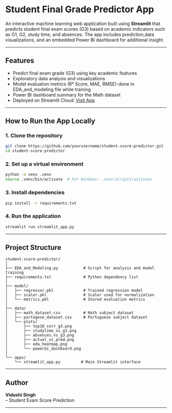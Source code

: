 # Student Final Grade Predictor App

An interactive machine learning web application built using **Streamlit** that predicts student final exam scores (G3) based on academic indicators such as G1, G2, study time, and absences. The app includes prediction,data visualizations, and an embedded Power BI dashboard for additional insight.

---

## Features

- Predict final exam grade (G3) using key academic features
- Exploratory data analysis and visualizations
- Model evaluation metrics (R² Score, MAE, RMSE)-done in EDA_and_modeling file while training
- Power BI dashboard summary for the Math dataset
- Deployed on Streamlit Cloud: [Visit App](https://student-exam-score-prediction-vidushi.streamlit.app/)

---

## How to Run the App Locally

### 1. Clone the repository

```bash
git clone https://github.com/yourusername/student-score-predictor.git
cd student-score-predictor
```

### 2. Set up a virtual environment

```bash
python -m venv .venv
source .venv/bin/activate  # For Windows: .venv\Scripts\activate
```

### 3. Install dependencies

```bash
pip install -r requirements.txt
```

### 4. Run the application

```bash
streamlit run streamlit_app.py
```

---

## Project Structure

```
student-score-predictor/
│
├── EDA_and_Modeling.py           # Script for analysis and model training 
├── requirements.txt              # Python dependency list
│
├── model/
│   ├── regressor.pkl             # Trained regression model
│   ├── scaler.pkl                # Scaler used for normalization
│   └── metrics.pkl               # Stored evaluation metrics
│
├── data/
│   ├── math_dataset.csv          # Math subject dataset
│   ├── portugese_dataset.csv     # Portuguese subject dataset
│   └── plots/
│       ├── top10_corr_g3.png
│       ├── studytime_vs_g3.png
│       ├── absences_vs_g3.png
│       ├── actual_vs_pred.png
│       ├── eda_heatmap.png
│       └── powerbi_dashboard.png
│
└── apps/
    └── streamlit_app.py         # Main Streamlit interface
```



---

## Author

**Vidushi Singh**  
– Student Exam Score Prediction

---
